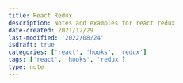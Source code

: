```yaml
---
title: React Redux
description: Notes and examples for react redux
date-created: 2021/12/29
last-modified: '2022/08/24'
isdraft: true
categories: ['react', 'hooks', 'redux']
tags: ['react', 'hooks', 'redux']
type: note
---
```

